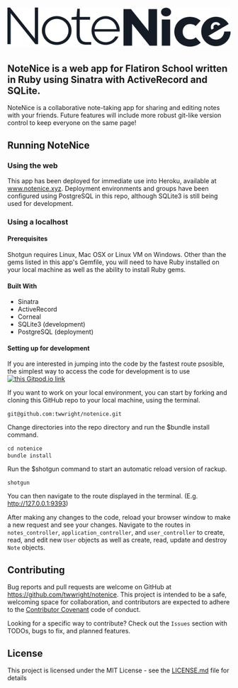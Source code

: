 # ![NoteNice - because sharing is caring](https://raw.githubusercontent.com/twwright/notenice/master/public/images/NoteNice.png)

## __NoteNice__ is a web app for Flatiron School written in Ruby using Sinatra with ActiveRecord and SQLite.
NoteNice is a collaborative note-taking app for sharing and editing notes with your friends. Future features will include more robust git-like version control to keep everyone on the same page!

## Running NoteNice

### Using the web
This app has been deployed for immediate use into Heroku, available at www.notenice.xyz. Deployment environments and groups have been configured using PostgreSQL in this repo, although SQLite3 is still being used for development.

### Using a localhost

#### Prerequisites
Shotgun requires Linux, Mac OSX or Linux VM on Windows.
Other than the gems listed in this app's Gemfile, you will need to have Ruby installed on your local machine as well as the ability to install Ruby gems.


#### Built With
- Sinatra
- ActiveRecord
- Corneal
- SQLite3 (development)
- PostgreSQL (deployment)

#### Setting up for development
If you are interested in jumping into the code by the fastest route psosible, the simplest way to access the code for development is to use [![this Gitpod.io link](https://img.shields.io/badge/Gitpod-Ready--to--Code-blue?logo=gitpod)](https://gitpod.io/#https://github.com/twwright/notenice) 

If you want to work on your local environment, you can start by forking and cloning this GitHub repo to your local machine, using the terminal. 

``` 
git@github.com:twwright/notenice.git
```
Change directories into the repo directory and run the $bundle install command. 

``` 
cd notenice
bundle install
```

Run the $shotgun command to start an automatic reload version of rackup.

```
shotgun
```
You can then navigate to the route displayed in the terminal. (E.g. http://127.0.0.1:9393)

After making any changes to the code, reload your browser window to make a new request and see your changes. 
Navigate to the routes in `notes_controller`, `application_controller`, and `user_controller` to create, read, and edit new `User` objects as well as create, read, update and destroy `Note` objects.

## Contributing
Bug reports and pull requests are welcome on GitHub at https://github.com/twwright/notenice. This project is intended to be a safe, welcoming space for collaboration, and contributors are expected to adhere to the [Contributor Covenant](https://github.com/twwright/notenice/code_of_conduct.md) code of conduct.

Looking for a specific way to contribute? 
Check out the `Issues` section with TODOs, bugs to fix, and planned features.

## License
This project is licensed under the MIT License - see the [LICENSE.md](LICENSE) file for details

